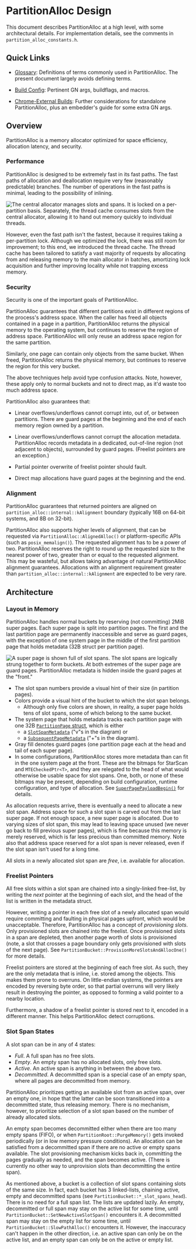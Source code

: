 # PartitionAlloc Design

This document describes PartitionAlloc at a high level, with some architectural
details. For implementation details, see the comments in
`partition_alloc_constants.h`.

## Quick Links

* [Glossary](./glossary.md): Definitions of terms commonly used in
  PartitionAlloc. The present document largely avoids defining terms.

* [Build Config](./build_config.md): Pertinent GN args, buildflags, and
  macros.

* [Chrome-External Builds](./external_builds.md): Further considerations
  for standalone PartitionAlloc, plus an embedder's guide for some extra
  GN args.

## Overview

PartitionAlloc is a memory allocator optimized for space efficiency,
allocation latency, and security.

### Performance

PartitionAlloc is designed to be extremely fast in its fast paths. The fast
paths of allocation and deallocation require very few (reasonably predictable)
branches. The number of operations in the fast paths is minimal, leading to the
possibility of inlining.

![The central allocator manages slots and spans. It is locked on a
  per-partition basis. Separately, the thread cache consumes slots
  from the central allocator, allowing it to hand out memory
  quickly to individual threads.](./src/partition_alloc/dot/layers.png)

However, even the fast path isn't the fastest, because it requires taking
a per-partition lock. Although we optimized the lock, there was still room for
improvement; to this end, we introduced the thread cache.
The thread cache has been tailored to satisfy a vast majority of requests by
allocating from and releasing memory to the main allocator in batches,
amortizing lock acquisition and further improving locality while not trapping
excess memory.

### Security

Security is one of the important goals of PartitionAlloc.

PartitionAlloc guarantees that different partitions exist in different regions
of the process's address space. When the caller has freed all objects contained
in a page in a partition, PartitionAlloc returns the physical memory to the
operating system, but continues to reserve the region of address space.
PartitionAlloc will only reuse an address space region for the same partition.

Similarly, one page can contain only objects from the same bucket.
When freed, PartitionAlloc returns the physical memory, but continues to reserve
the region for this very bucket.

The above techniques help avoid type confusion attacks. Note, however, these
apply only to normal buckets and not to direct map, as it'd waste too much
address space.

PartitionAlloc also guarantees that:

* Linear overflows/underflows cannot corrupt into, out of, or between
  partitions. There are guard pages at the beginning and the end of each memory
  region owned by a partition.

* Linear overflows/underflows cannot corrupt the allocation metadata.
  PartitionAlloc records metadata in a dedicated, out-of-line region (not
  adjacent to objects), surrounded by guard pages. (Freelist pointers are an
  exception.)

* Partial pointer overwrite of freelist pointer should fault.

* Direct map allocations have guard pages at the beginning and the end.

### Alignment

PartitionAlloc guarantees that returned pointers are aligned on
`partition_alloc::internal::kAlignment` boundary (typically 16B on
64-bit systems, and 8B on 32-bit).

PartitionAlloc also supports higher levels of alignment, that can be requested
via `PartitionAlloc::AlignedAlloc()` or platform-specific APIs (such as
`posix_memalign()`). The requested
alignment has to be a power of two. PartitionAlloc reserves the right to round
up the requested size to the nearest power of two, greater than or equal to the
requested alignment. This may be wasteful, but allows taking advantage of
natural PartitionAlloc alignment guarantees. Allocations with an alignment
requirement greater than `partition_alloc::internal::kAlignment` are expected
to be very rare.

## Architecture

### Layout in Memory

PartitionAlloc handles normal buckets by reserving (not committing) 2MiB super
pages. Each super page is split into partition pages.
The first and the last partition page are permanently inaccessible and serve
as guard pages, with the exception of one system page in the middle of the first
partition page that holds metadata (32B struct per partition page).

![A super page is shown full of slot spans. The slot spans are logically
  strung together to form buckets. At both extremes of the super page
  are guard pages. PartitionAlloc metadata is hidden inside the
  guard pages at the "front."](./src/partition_alloc/dot/super-page.png)

* The slot span numbers provide a visual hint of their size (in partition
  pages).
* Colors provide a visual hint of the bucket to which the slot span belongs.
    * Although only five colors are shown, in reality, a super page holds
      tens of slot spans, some of which belong to the same bucket.
* The system page that holds metadata tracks each partition page with one 32B
  [`PartitionPage` struct][PartitionPage], which is either
    * a [`SlotSpanMetadata`][SlotSpanMetadata] ("v"s in the diagram) or
    * a [`SubsequentPageMetadata`][SubsequentPageMetadata] ("+"s in the
      diagram).
* Gray fill denotes guard pages (one partition page each at the head and tail
  of each super page).
* In some configurations, PartitionAlloc stores more metadata than can
  fit in the one system page at the front. These are the bitmaps for
  StarScan and `MTECheckedPtr<T>`, and they are relegated to the head of
  what would otherwise be usable space for slot spans. One, both, or
  none of these bitmaps may be present, depending on build
  configuration, runtime configuration, and type of allocation.
  See [`SuperPagePayloadBegin()`][payload-start] for details.

As allocation requests arrive, there is eventually a need to allocate a new slot
span.
Address space for such a slot span is carved out from the last super page. If
not enough space, a new super page is allocated. Due to varying sizes of slot
span, this may lead to leaving space unused (we never go back to fill previous
super pages), which is fine because this memory is merely reserved, which is far
less precious than committed memory. Note also that address space reserved for a
slot span is never released, even if the slot span isn't used for a long time.

All slots in a newly allocated slot span are *free*, i.e. available for
allocation.

### Freelist Pointers

All free slots within a slot span are chained into a singly-linked free-list,
by writing the *next* pointer at the beginning of each slot, and the head of the
list is written in the metadata struct.

However, writing a pointer in each free slot of a newly allocated span would
require committing and faulting in physical pages upfront, which would be
unacceptable. Therefore, PartitionAlloc has a concept of *provisioning slots*.
Only provisioned slots are chained into the freelist.
Once provisioned slots in a span are depleted, then another page worth of slots
is provisioned (note, a slot that crosses a page boundary only gets
provisioned with slots of the next page). See
`PartitionBucket::ProvisionMoreSlotsAndAllocOne()` for more details.

Freelist pointers are stored at the beginning of each free slot. As such, they
are the only metadata that is inline, i.e. stored among the
objects. This makes them prone to overruns. On little-endian systems, the
pointers are encoded by reversing byte order, so that partial overruns will very
likely result in destroying the pointer, as opposed to forming a valid pointer
to a nearby location.

Furthermore, a shadow of a freelist pointer is stored next to it, encoded in a
different manner. This helps PartitionAlloc detect corruptions.

### Slot Span States

A slot span can be in any of 4 states:
* *Full*. A full span has no free slots.
* *Empty*. An empty span has no allocated slots, only free slots.
* *Active*. An active span is anything in between the above two.
* *Decommitted*. A decommitted span is a special case of an empty span, where
  all pages are decommitted from memory.

PartitionAlloc prioritizes getting an available slot from an active span, over
an empty one, in hope that the latter can be soon transitioned into a
decommitted state, thus releasing memory. There is no mechanism, however, to
prioritize selection of a slot span based on the number of already allocated
slots.

An empty span becomes decommitted either when there are too many empty spans
(FIFO), or when `PartitionRoot::PurgeMemory()` gets invoked periodically (or in
low memory pressure conditions). An allocation can be satisfied from
a decommitted span if there are no active or empty spans available. The slot
provisioning mechanism kicks back in, committing the pages gradually as needed,
and the span becomes active. (There is currently no other way
to unprovision slots than decommitting the entire span).

As mentioned above, a bucket is a collection of slot spans containing slots of
the same size. In fact, each bucket has 3 linked-lists, chaining active, empty
and decommitted spans (see `PartitionBucket::*_slot_spans_head`).
There is no need for a full span list. The lists are updated lazily. An empty,
decommitted or full span may stay on the active list for some time, until
`PartitionBucket::SetNewActiveSlotSpan()` encounters it.
A decommitted span may stay on the empty list for some time,
until `PartitionBucket::SlowPathAlloc()` encounters it. However,
the inaccuracy can't happen in the other direction, i.e. an active span can only
be on the active list, and an empty span can only be on the active or empty
list.

[PartitionPage]: https://source.chromium.org/chromium/chromium/src/+/main:base/allocator/partition_allocator/src/partition_alloc/partition_page.h;l=314;drc=e5b03e85ea180d1d1ab0dec471c7fd5d1706a9e4
[SlotSpanMetadata]: https://source.chromium.org/chromium/chromium/src/+/main:base/allocator/partition_allocator/src/partition_alloc/partition_page.h;l=120;drc=e5b03e85ea180d1d1ab0dec471c7fd5d1706a9e4
[SubsequentPageMetadata]: https://source.chromium.org/chromium/chromium/src/+/main:base/allocator/partition_allocator/src/partition_alloc/partition_page.h;l=295;drc=e5b03e85ea180d1d1ab0dec471c7fd5d1706a9e4
[payload-start]: https://source.chromium.org/chromium/chromium/src/+/35b2deed603dedd4abb37f204d516ed62aa2b85c:base/allocator/partition_allocator/src/partition_alloc/partition_page.h;l=454
